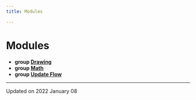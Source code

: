 ```yaml
---
title: Modules

---
```


# Modules




* **group [Drawing](/reference/Modules/group__drawing)** 
* **group [Math](/reference/Modules/group__math)** 
* **group [Update Flow](/reference/Modules/group__update-flow)** 



-------------------------------

Updated on 2022 January 08

